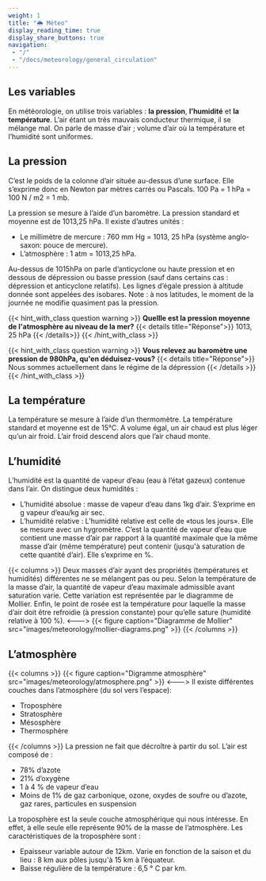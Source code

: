 ```yaml
---
weight: 1
title: "🌦 Méteo"
display_reading_time: true
display_share_buttons: true
navigation:
 - "/"
 - "/docs/meteorology/general_circulation"
---
```

## Les variables

En météorologie, on utilise trois variables : **la pression**, **l’humidité** et **la température**. L’air étant un très mauvais conducteur thermique, il se mélange mal. On parle de masse d’air ; volume d’air où la température et l’humidité sont uniformes.

## La pression

C’est le poids de la colonne d’air située au-dessus d’une surface. Elle s’exprime donc en Newton par mètres carrés ou Pascals.
100 Pa = 1 hPa = 100 N / m2 = 1 mb.

La pression se mesure à l’aide d’un baromètre.
La pression standard et moyenne est de 1013,25 hPa.
Il existe d’autres unités :

- Le millimètre de mercure : 760 mm Hg = 1013, 25 hPa (système anglo-saxon: pouce de mercure).
- L’atmosphère : 1 atm = 1013,25 hPa.

Au-dessus de 1015hPa on parle d’anticyclone ou haute pression et en dessous de dépression ou basse pression (sauf dans certains cas : dépression et anticyclone relatifs).
Les lignes d’égale pression à altitude donnée sont appelées des isobares.
Note : à nos latitudes, le moment de la journée ne modifie quasiment pas la pression.

{{< hint_with_class question warning >}}
**Quellle est la pression moyenne de l'atmosphère au niveau de la mer?**
{{< details title="Réponse">}}
1013, 25 hPa
{{< /details>}}
{{< /hint_with_class >}}

{{< hint_with_class question warning >}}
**Vous relevez au baromètre une pression de 980hPa, qu'en déduisez-vous?**
{{< details title="Réponse">}}
Nous sommes actuellement dans le régime de la dépression
{{< /details >}}
{{< /hint_with_class >}}

## La température

La température se mesure à l’aide d’un thermomètre. La température standard et moyenne est de 15°C. A volume égal, un air chaud est plus léger qu’un air froid. L’air froid descend alors que l’air chaud monte.

## L’humidité

L’humidité est la quantité de vapeur d’eau (eau à l’état gazeux) contenue dans l’air. On distingue deux humidités :

- L’humidité absolue : masse de vapeur d’eau dans 1kg d’air. S’exprime en g vapeur d’eau/kg air sec.
- L’humidité relative : L’humidité relative est celle de «tous les jours». Elle se mesure avec un hygromètre. C’est la quantité de vapeur d’eau que contient une masse d’air par rapport à la quantité maximale que la même masse d’air (même température) peut contenir (jusqu'à saturation de cette quantité d’air). Elle s’exprime en %.

{{< columns >}}
Deux masses d’air ayant des propriétés (températures et humidités) différentes ne se mélangent pas ou peu. Selon la température de la masse d’air, la quantité de vapeur d’eau maximale admissible avant saturation varie. Cette variation est représentée par le diagramme de Mollier. Enfin, le point de rosée est la température pour laquelle la masse d’air doit être refroidie (à pression constante) pour qu’elle sature (humidité relative à 100 %).
<--->
{{< figure caption="Diagramme de Mollier" src="images/meteorology/mollier-diagrams.png" >}}
{{< /columns >}}

## L’atmosphère
{{< columns >}}
{{< figure caption="Digramme atmosphère" src="images/meteorology/atmosphere.png" >}}
<--->
Il existe différentes couches dans l’atmosphère (du sol vers l’espace):

- Troposphère
- Stratosphère
- Mésosphère
- Thermosphère

{{< /columns >}}
La pression ne fait que décroître à partir du sol. L’air est composé de :

- 78% d’azote
- 21% d’oxygène
- 1 à 4 % de vapeur d’eau
- Moins de 1% de gaz carbonique, ozone, oxydes de soufre ou d’azote, gaz rares, particules en suspension

La troposphère est la seule couche atmosphérique qui nous intéresse. En effet, à elle seule elle représente 90% de la masse de l’atmosphère.
Les caractéristiques de la troposphère sont :

- Epaisseur variable autour de 12km. Varie en fonction de la saison et du lieu : 8 km aux pôles jusqu'à 15 km à l’équateur.
- Baisse régulière de la température : 6,5 ° C par km.
